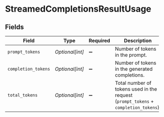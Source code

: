 # StreamedCompletionsResultUsage


## Fields

| Field                                                                               | Type                                                                                | Required                                                                            | Description                                                                         | Example                                                                             |
| ----------------------------------------------------------------------------------- | ----------------------------------------------------------------------------------- | ----------------------------------------------------------------------------------- | ----------------------------------------------------------------------------------- | ----------------------------------------------------------------------------------- |
| `prompt_tokens`                                                                     | *Optional[int]*                                                                     | :heavy_minus_sign:                                                                  | Number of tokens in the prompt.                                                     | 5                                                                                   |
| `completion_tokens`                                                                 | *Optional[int]*                                                                     | :heavy_minus_sign:                                                                  | Number of tokens in the generated completions.                                      | 7                                                                                   |
| `total_tokens`                                                                      | *Optional[int]*                                                                     | :heavy_minus_sign:                                                                  | Total number of tokens used in the request (`prompt_tokens` + `completion_tokens`). | 12                                                                                  |